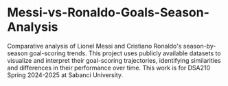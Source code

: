 # Messi-vs-Ronaldo-Goals-Season-Analysis
Comparative analysis of Lionel Messi and Cristiano Ronaldo's season-by-season goal-scoring trends. This project uses publicly available datasets to visualize and interpret their goal-scoring trajectories, identifying similarities and differences in their performance over time.  This work is for DSA210 Spring 2024-2025 at Sabanci University.
